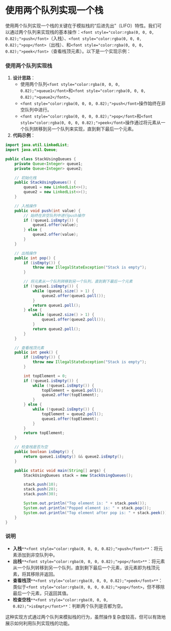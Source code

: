 # 使用两个队列实现一个栈

<font style="color:rgba(0, 0, 0, 0.82);">使用两个队列实现一个栈的关键在于模拟栈的“后进先出”（LIFO）特性。我们可以通过两个队列来实现栈的基本操作：</font>`<font style="color:rgba(0, 0, 0, 0.82);">push</font>`<font style="color:rgba(0, 0, 0, 0.82);">（入栈）、</font>`<font style="color:rgba(0, 0, 0, 0.82);">pop</font>`<font style="color:rgba(0, 0, 0, 0.82);">（出栈）、和</font>`<font style="color:rgba(0, 0, 0, 0.82);">peek</font>`<font style="color:rgba(0, 0, 0, 0.82);">（查看栈顶元素）。以下是一个实现示例：</font>

### <font style="color:rgba(0, 0, 0, 0.82);">使用两个队列实现栈</font>
1. **<font style="color:rgba(0, 0, 0, 0.82);">设计思路</font>**<font style="color:rgba(0, 0, 0, 0.82);">：</font>
    - <font style="color:rgba(0, 0, 0, 0.82);">使用两个队列</font>`<font style="color:rgba(0, 0, 0, 0.82);">queue1</font>`<font style="color:rgba(0, 0, 0, 0.82);">和</font>`<font style="color:rgba(0, 0, 0, 0.82);">queue2</font>`<font style="color:rgba(0, 0, 0, 0.82);">。</font>
    - `<font style="color:rgba(0, 0, 0, 0.82);">push</font>`<font style="color:rgba(0, 0, 0, 0.82);">操作始终在非空队列中进行。</font>
    - `<font style="color:rgba(0, 0, 0, 0.82);">pop</font>`<font style="color:rgba(0, 0, 0, 0.82);">和</font>`<font style="color:rgba(0, 0, 0, 0.82);">peek</font>`<font style="color:rgba(0, 0, 0, 0.82);">操作通过将元素从一个队列转移到另一个队列来实现，直到剩下最后一个元素。</font>
2. **<font style="color:rgba(0, 0, 0, 0.82);">代码示例</font>**<font style="color:rgba(0, 0, 0, 0.82);">：</font>

```java
import java.util.LinkedList;  
import java.util.Queue;  

public class StackUsingQueues {  
    private Queue<Integer> queue1;  
    private Queue<Integer> queue2;  

    // 初始化栈  
    public StackUsingQueues() {  
        queue1 = new LinkedList<>();  
        queue2 = new LinkedList<>();  
    }  

    // 入栈操作  
    public void push(int value) {  
        // 始终在非空队列中进行push操作  
        if (!queue1.isEmpty()) {  
            queue1.offer(value);  
        } else {  
            queue2.offer(value);  
        }  
    }  

    // 出栈操作  
    public int pop() {  
        if (isEmpty()) {  
            throw new IllegalStateException("Stack is empty");  
        }  

        // 将元素从一个队列转移到另一个队列，直到剩下最后一个元素  
        if (!queue1.isEmpty()) {  
            while (queue1.size() > 1) {  
                queue2.offer(queue1.poll());  
            }  
            return queue1.poll();  
        } else {  
            while (queue2.size() > 1) {  
                queue1.offer(queue2.poll());  
            }  
            return queue2.poll();  
        }  
    }  

    // 查看栈顶元素  
    public int peek() {  
        if (isEmpty()) {  
            throw new IllegalStateException("Stack is empty");  
        }  

        int topElement = 0;  
        if (!queue1.isEmpty()) {  
            while (!queue1.isEmpty()) {  
                topElement = queue1.poll();  
                queue2.offer(topElement);  
            }  
        } else {  
            while (!queue2.isEmpty()) {  
                topElement = queue2.poll();  
                queue1.offer(topElement);  
            }  
        }  
        return topElement;  
    }  

    // 检查栈是否为空  
    public boolean isEmpty() {  
        return queue1.isEmpty() && queue2.isEmpty();  
    }  

    public static void main(String[] args) {  
        StackUsingQueues stack = new StackUsingQueues();  

        stack.push(10);  
        stack.push(20);  
        stack.push(30);  

        System.out.println("Top element is: " + stack.peek());  
        System.out.println("Popped element is: " + stack.pop());  
        System.out.println("Top element after pop is: " + stack.peek());  
    }  
}
```

### <font style="color:rgba(0, 0, 0, 0.82);">说明</font>
+ **<font style="color:rgba(0, 0, 0, 0.82);">入栈</font>**`**<font style="color:rgba(0, 0, 0, 0.82);">push</font>**`<font style="color:rgba(0, 0, 0, 0.82);">：将元素添加到非空队列中。</font>
+ **<font style="color:rgba(0, 0, 0, 0.82);">出栈</font>**`**<font style="color:rgba(0, 0, 0, 0.82);">pop</font>**`<font style="color:rgba(0, 0, 0, 0.82);">：将元素从一个队列转移到另一个队列，直到剩下最后一个元素，该元素即为栈顶元素，将其移除并返回。</font>
+ **<font style="color:rgba(0, 0, 0, 0.82);">查看栈顶</font>**`**<font style="color:rgba(0, 0, 0, 0.82);">peek</font>**`<font style="color:rgba(0, 0, 0, 0.82);">：类似于</font>`<font style="color:rgba(0, 0, 0, 0.82);">pop</font>`<font style="color:rgba(0, 0, 0, 0.82);">，但不移除最后一个元素，只返回其值。</font>
+ **<font style="color:rgba(0, 0, 0, 0.82);">检查空栈</font>**`**<font style="color:rgba(0, 0, 0, 0.82);">isEmpty</font>**`<font style="color:rgba(0, 0, 0, 0.82);">：判断两个队列是否都为空。</font>

<font style="color:rgba(0, 0, 0, 0.82);">这种实现方式通过两个队列来模拟栈的行为，虽然操作复杂度较高，但可以有效地展示如何利用队列实现栈的功能。</font>

